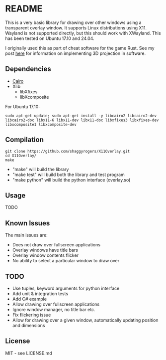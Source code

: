 # README

This is a very basic library for drawing over other windows using a transparent overlay window.
It supports Linux distributions using X11. Wayland is not supported directly, but this should work with XWayland.
This has been tested on Ubuntu 17.10 and 24.04.

I originally used this as part of cheat software for the game Rust. See my post [here](https://www.unknowncheats.me/forum/general-programming-and-reversing/202747-external-w2s-guide.html) for information on implementing 3D projection in software.

## Dependencies

* [Cairo](https://cairographics.org/)
* Xlib
    - libXfixes
    - libXcomposite

For Ubuntu 17.10:

    sudo apt-get update; sudo apt-get install -y libcairo2 libcairo2-dev libcairo2-doc libx11-6 libx11-dev libx11-doc libxfixes3 libxfixes-dev libxcomposite1 libxcomposite-dev

## Compilation

    git clone https://github.com/shaggyrogers/X11Overlay.git
    cd X11Overlay/
    make

* "make" will build the library
* "make test" will build both the library and test program
* "make python" will build the python interface (overlay.so)

## Usage

TODO

## Known Issues

The main issues are:

* Does not draw over fullscreen applications
* Overlay windows have title bars
* Overlay window contents flicker
* No ability to select a particular window to draw over

## TODO

* Use tuples, keyword arguments for python interface
* Add unit & integration tests
* Add C# example
* Allow drawing over fullscreen applications
* Ignore window manager, no title bar etc.
* Fix flickering issue
* Allow for drawing over a given window, automatically updating position and dimensions

## License

MIT - see LICENSE.md

